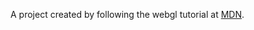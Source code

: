 A project created by following the webgl tutorial at [MDN](https://developer.mozilla.org/en-US/docs/Web/API/WebGL_API/Tutorial).
